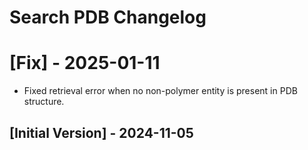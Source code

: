# Search PDB Changelog

# [Fix] - 2025-01-11

- Fixed retrieval error when no non-polymer entity is present in PDB structure.

## [Initial Version] - 2024-11-05

